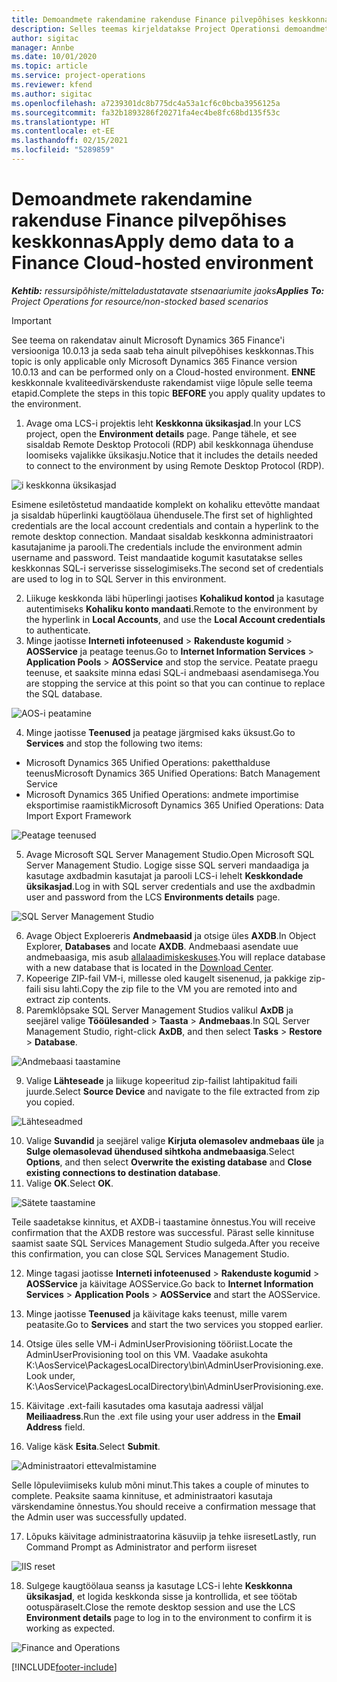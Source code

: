 ```yaml
---
title: Demoandmete rakendamine rakenduse Finance pilvepõhises keskkonnas
description: Selles teemas kirjeldatakse Project Operationsi demoandmete rakendamist Dynamics 365 Finance pilvepõhisesse keskkonda.
author: sigitac
manager: Annbe
ms.date: 10/01/2020
ms.topic: article
ms.service: project-operations
ms.reviewer: kfend
ms.author: sigitac
ms.openlocfilehash: a7239301dc8b775dc4a53a1cf6c0bcba3956125a
ms.sourcegitcommit: fa32b1893286f20271fa4ec4be8fc68bd135f53c
ms.translationtype: HT
ms.contentlocale: et-EE
ms.lasthandoff: 02/15/2021
ms.locfileid: "5289859"
---
```

# <a name="apply-demo-data-to-a-finance-cloud-hosted-environment"></a><span data-ttu-id="b713d-103">Demoandmete rakendamine rakenduse Finance pilvepõhises keskkonnas</span><span class="sxs-lookup"><span data-stu-id="b713d-103">Apply demo data to a Finance Cloud-hosted environment</span></span>

<span data-ttu-id="b713d-104">_**Kehtib:** ressursipõhiste/mitteladustatavate stsenaariumite jaoks_</span><span class="sxs-lookup"><span data-stu-id="b713d-104">_**Applies To:** Project Operations for resource/non-stocked based scenarios_</span></span>

> [!IMPORTANT]
> <span data-ttu-id="b713d-105">See teema on rakendatav ainult Microsoft Dynamics 365 Finance'i versiooniga 10.0.13 ja seda saab teha ainult pilvepõhises keskkonnas.</span><span class="sxs-lookup"><span data-stu-id="b713d-105">This topic is only applicable only Microsoft Dynamics 365 Finance version 10.0.13 and can be performed only on a Cloud-hosted environment.</span></span> <span data-ttu-id="b713d-106">**ENNE** keskkonnale kvaliteedivärskenduste rakendamist viige lõpule selle teema etapid.</span><span class="sxs-lookup"><span data-stu-id="b713d-106">Complete the steps in this topic **BEFORE** you apply quality updates to the environment.</span></span>

1. <span data-ttu-id="b713d-107">Avage oma LCS-i projektis leht **Keskkonna üksikasjad**.</span><span class="sxs-lookup"><span data-stu-id="b713d-107">In your LCS project, open the **Environment details** page.</span></span> <span data-ttu-id="b713d-108">Pange tähele, et see sisaldab Remote Desktop Protocoli (RDP) abil keskkonnaga ühenduse loomiseks vajalikke üksikasju.</span><span class="sxs-lookup"><span data-stu-id="b713d-108">Notice that it includes the details needed to connect to the environment by using Remote Desktop Protocol (RDP).</span></span>

![i keskkonna üksikasjad](./media/1EnvironmentDetails.png)

<span data-ttu-id="b713d-110">Esimene esiletõstetud mandaatide komplekt on kohaliku ettevõtte mandaat ja sisaldab hüperlinki kaugtöölaua ühendusele.</span><span class="sxs-lookup"><span data-stu-id="b713d-110">The first set of highlighted credentials are the local account credentials and contain a hyperlink to the remote desktop connection.</span></span> <span data-ttu-id="b713d-111">Mandaat sisaldab keskkonna administraatori kasutajanime ja parooli.</span><span class="sxs-lookup"><span data-stu-id="b713d-111">The credentials include the environment admin username and password.</span></span> <span data-ttu-id="b713d-112">Teist mandaatide kogumit kasutatakse selles keskkonnas SQL-i serverisse sisselogimiseks.</span><span class="sxs-lookup"><span data-stu-id="b713d-112">The second set of credentials are used to log in to SQL Server in this environment.</span></span>

2. <span data-ttu-id="b713d-113">Liikuge keskkonda läbi hüperlingi jaotises **Kohalikud kontod** ja kasutage autentimiseks **Kohaliku konto mandaati**.</span><span class="sxs-lookup"><span data-stu-id="b713d-113">Remote to the environment by the hyperlink in **Local Accounts**, and use the **Local Account credentials** to authenticate.</span></span>
3. <span data-ttu-id="b713d-114">Minge jaotisse **Interneti infoteenused** > **Rakenduste kogumid** > **AOSService** ja peatage teenus.</span><span class="sxs-lookup"><span data-stu-id="b713d-114">Go to **Internet Information Services** > **Application Pools** > **AOSService** and stop the service.</span></span> <span data-ttu-id="b713d-115">Peatate praegu teenuse, et saaksite minna edasi SQL-i andmebaasi asendamisega.</span><span class="sxs-lookup"><span data-stu-id="b713d-115">You are stopping the service at this point so that you can continue to replace the SQL database.</span></span>

![AOS-i peatamine](./media/2StopAOS.png)

4. <span data-ttu-id="b713d-117">Minge jaotisse **Teenused** ja peatage järgmised kaks üksust.</span><span class="sxs-lookup"><span data-stu-id="b713d-117">Go to **Services** and stop the following two items:</span></span>

- <span data-ttu-id="b713d-118">Microsoft Dynamics 365 Unified Operations: paketthalduse teenus</span><span class="sxs-lookup"><span data-stu-id="b713d-118">Microsoft Dynamics 365 Unified Operations: Batch Management Service</span></span>
- <span data-ttu-id="b713d-119">Microsoft Dynamics 365 Unified Operations: andmete importimise eksportimise raamistik</span><span class="sxs-lookup"><span data-stu-id="b713d-119">Microsoft Dynamics 365 Unified Operations: Data Import Export Framework</span></span>

![Peatage teenused](./media/3StopServices.png)

5. <span data-ttu-id="b713d-121">Avage Microsoft SQL Server Management Studio.</span><span class="sxs-lookup"><span data-stu-id="b713d-121">Open Microsoft SQL Server Management Studio.</span></span> <span data-ttu-id="b713d-122">Logige sisse SQL serveri mandaadiga ja kasutage axdbadmin kasutajat ja parooli LCS-i lehelt **Keskkondade üksikasjad**.</span><span class="sxs-lookup"><span data-stu-id="b713d-122">Log in with SQL server credentials and use the axdbadmin user and password from the LCS **Environments details** page.</span></span>

![SQL Server Management Studio](./media/4SSMS.png)

6. <span data-ttu-id="b713d-124">Avage Object Exploereris **Andmebaasid** ja otsige üles **AXDB**.</span><span class="sxs-lookup"><span data-stu-id="b713d-124">In Object Explorer, **Databases** and locate **AXDB**.</span></span> <span data-ttu-id="b713d-125">Andmebaasi asendate uue andmebaasiga, mis asub [allalaadimiskeskuses](https://download.microsoft.com/download/1/a/3/1a314bd2-b082-4a87-abdc-1ba26c92b63d/ProjOpsDemoDataFOGARelease.zip).</span><span class="sxs-lookup"><span data-stu-id="b713d-125">You will replace database with a new database that is located in the [Download Center](https://download.microsoft.com/download/1/a/3/1a314bd2-b082-4a87-abdc-1ba26c92b63d/ProjOpsDemoDataFOGARelease.zip).</span></span> 
7. <span data-ttu-id="b713d-126">Kopeerige ZIP-fail VM-i, millesse oled kaugelt sisenenud, ja pakkige zip-faili sisu lahti.</span><span class="sxs-lookup"><span data-stu-id="b713d-126">Copy the zip file to the VM you are remoted into and extract zip contents.</span></span>
8. <span data-ttu-id="b713d-127">Paremklõpsake SQL Server Management Studios valikul **AxDB** ja seejärel valige **Tööülesanded** > **Taasta** > **Andmebaas**.</span><span class="sxs-lookup"><span data-stu-id="b713d-127">In SQL Server Management Studio, right-click **AxDB**, and then select **Tasks** > **Restore** > **Database**.</span></span>

![Andmebaasi taastamine](./media/5RestoreDatabase.png)

9. <span data-ttu-id="b713d-129">Valige **Lähteseade** ja liikuge kopeeritud zip-failist lahtipakitud faili juurde.</span><span class="sxs-lookup"><span data-stu-id="b713d-129">Select **Source Device** and navigate to the file extracted from zip you copied.</span></span>

![Lähteseadmed](./media/6SourceDevice.png)

10. <span data-ttu-id="b713d-131">Valige **Suvandid** ja seejärel valige **Kirjuta olemasolev andmebaas üle** ja **Sulge olemasolevad ühendused sihtkoha andmebaasiga**.</span><span class="sxs-lookup"><span data-stu-id="b713d-131">Select **Options**, and then select **Overwrite the existing database** and **Close existing connections to destination database**.</span></span> 
11. <span data-ttu-id="b713d-132">Valige **OK**.</span><span class="sxs-lookup"><span data-stu-id="b713d-132">Select **OK**.</span></span>

![Sätete taastamine](./media/7RestoreSetting.png)

<span data-ttu-id="b713d-134">Teile saadetakse kinnitus, et AXDB-i taastamine õnnestus.</span><span class="sxs-lookup"><span data-stu-id="b713d-134">You will receive confirmation that the AXDB restore was successful.</span></span> <span data-ttu-id="b713d-135">Pärast selle kinnituse saamist saate SQL Services Management Studio sulgeda.</span><span class="sxs-lookup"><span data-stu-id="b713d-135">After you receive this confirmation, you can close SQL Services Management Studio.</span></span>

12. <span data-ttu-id="b713d-136">Minge tagasi jaotisse **Interneti infoteenused** > **Rakenduste kogumid** > **AOSService** ja käivitage AOSService.</span><span class="sxs-lookup"><span data-stu-id="b713d-136">Go back to **Internet Information Services** > **Application Pools** > **AOSService** and start the AOSService.</span></span>
13. <span data-ttu-id="b713d-137">Minge jaotisse **Teenused** ja käivitage kaks teenust, mille varem peatasite.</span><span class="sxs-lookup"><span data-stu-id="b713d-137">Go to **Services** and start the two services you stopped earlier.</span></span>

14. <span data-ttu-id="b713d-138">Otsige üles selle VM-i AdminUserProvisioning tööriist.</span><span class="sxs-lookup"><span data-stu-id="b713d-138">Locate the AdminUserProvisioning tool on this VM.</span></span> <span data-ttu-id="b713d-139">Vaadake asukohta K:\AosService\PackagesLocalDirectory\bin\AdminUserProvisioning.exe.</span><span class="sxs-lookup"><span data-stu-id="b713d-139">Look under, K:\AosService\PackagesLocalDirectory\bin\AdminUserProvisioning.exe.</span></span>
15. <span data-ttu-id="b713d-140">Käivitage .ext-faili kasutades oma kasutaja aadressi väljal **Meiliaadress**.</span><span class="sxs-lookup"><span data-stu-id="b713d-140">Run the .ext file using your user address in the **Email Address** field.</span></span> 
16. <span data-ttu-id="b713d-141">Valige käsk **Esita**.</span><span class="sxs-lookup"><span data-stu-id="b713d-141">Select **Submit**.</span></span>

![Administraatori ettevalmistamine](./media/8AdminUserProvisioning.png)

<span data-ttu-id="b713d-143">Selle lõpuleviimiseks kulub mõni minut.</span><span class="sxs-lookup"><span data-stu-id="b713d-143">This takes a couple of minutes to complete.</span></span> <span data-ttu-id="b713d-144">Peaksite saama kinnituse, et administraatori kasutaja värskendamine õnnestus.</span><span class="sxs-lookup"><span data-stu-id="b713d-144">You should receive a confirmation message that the Admin user was successfully updated.</span></span>

17. <span data-ttu-id="b713d-145">Lõpuks käivitage administraatorina käsuviip ja tehke iisreset</span><span class="sxs-lookup"><span data-stu-id="b713d-145">Lastly, run Command Prompt as Administrator and perform iisreset</span></span>

![IIS reset](./media/9IISReset.png)

18. <span data-ttu-id="b713d-147">Sulgege kaugtöölaua seanss ja kasutage LCS-i lehte **Keskkonna üksikasjad**, et logida keskkonda sisse ja kontrollida, et see töötab ootuspäraselt.</span><span class="sxs-lookup"><span data-stu-id="b713d-147">Close the remote desktop session and use the LCS **Environment details** page to log in to the environment to confirm it is working as expected.</span></span>

![Finance and Operations](./media/10FinanceAndOperations.png)


[!INCLUDE[footer-include](../includes/footer-banner.md)]